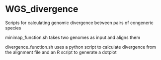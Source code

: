 # WGS_divergence
Scripts for calculating genomic divergence between pairs of congeneric species

minimap_function.sh takes two genomes as input and aligns them

divergence_function.sh uses a python script to calculate divergence from the alignment file and an R script to generate a dotplot
